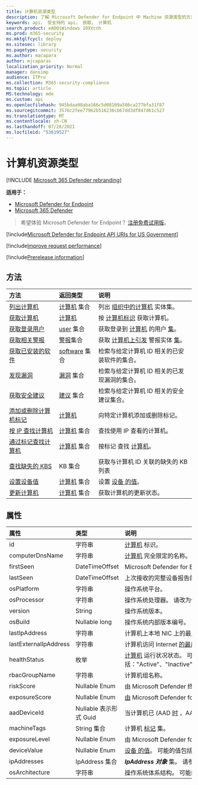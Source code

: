 ```yaml
---
title: 计算机资源类型
description: 了解 Microsoft Defender for Endpoint 中 Machine 资源类型的方法和属性。
keywords: api， 受支持的 api， 获取， 计算机
search.product: eADQiWindows 10XVcnh
ms.prod: m365-security
ms.mktglfcycl: deploy
ms.sitesec: library
ms.pagetype: security
ms.author: macapara
author: mjcaparas
localization_priority: Normal
manager: dansimp
audience: ITPro
ms.collection: M365-security-compliance
ms.topic: article
MS.technology: mde
ms.custom: api
ms.openlocfilehash: 945bdaa98aba166c5d08109a586ca277bfa31f87
ms.sourcegitcommit: 3576c2fee77962b516236cb67dd3df847d61c527
ms.translationtype: MT
ms.contentlocale: zh-CN
ms.lasthandoff: 07/28/2021
ms.locfileid: "53619527"
---
```

# <a name="machine-resource-type"></a>计算机资源类型

[!INCLUDE [Microsoft 365 Defender rebranding](../../includes/microsoft-defender.md)]

**适用于：**
- [Microsoft Defender for Endpoint](https://go.microsoft.com/fwlink/p/?linkid=2154037)
- [Microsoft 365 Defender](https://go.microsoft.com/fwlink/?linkid=2118804)

> 希望体验 Microsoft Defender for Endpoint？ [注册免费试用版](https://www.microsoft.com/microsoft-365/windows/microsoft-defender-atp?ocid=docs-wdatp-exposedapis-abovefoldlink)。

[!include[Microsoft Defender for Endpoint API URIs for US Government](../../includes/microsoft-defender-api-usgov.md)]

[!include[Improve request performance](../../includes/improve-request-performance.md)]

[!include[Prerelease information](../../includes/prerelease.md)]

## <a name="methods"></a>方法

方法|返回类型 |说明
:---|:---|:---
[列出计算机](get-machines.md) | [计算机](machine.md) 集合 | 列出 [组织中的计算机](machine.md) 实体集。
[获取计算机](get-machine-by-id.md) | [计算机](machine.md) | 按 [计算机标识](machine.md) 获取计算机。
[获取登录用户](get-machine-log-on-users.md) | [user](user.md) 集合 | 获取登录到 [计算机](user.md) 的用户 [集](machine.md)。
[获取相关警报](get-machine-related-alerts.md) | [警报](alerts.md)集合 | 获取 [计算机上引发](alerts.md) 警报实体 [集](machine.md)。
[获取已安装的软件](get-installed-software.md) | [software](software.md) 集合 | 检索与给定计算机 ID 相关的已安装软件的集合。
[发现漏洞](get-discovered-vulnerabilities.md) | [漏洞](vulnerability.md) 集合 | 检索与给定计算机 ID 相关的已发现漏洞的集合。
[获取安全建议](get-security-recommendations.md) | [建议](recommendation.md) 集合 | 检索与给定计算机 ID 相关的安全建议集合。
[添加或删除计算机标记](add-or-remove-machine-tags.md) | [计算机](machine.md) | 向特定计算机添加或删除标记。
[按 IP 查找计算机](find-machines-by-ip.md) | [计算机](machine.md) 集合 | 查找使用 IP 查看的计算机。
[通过标记查找计算机](find-machines-by-tag.md) | [计算机](machine.md) 集合 | 按标记 查找 [计算机](machine-tags.md)。
[查找缺失的 KBS](get-missing-kbs-machine.md) | KB 集合 | 获取与计算机 ID 关联的缺失的 KB 列表
[设置设备值](set-device-value.md)| [计算机](machine.md) 集合 | 设置 [设备 的值](tvm-assign-device-value.md)。
[更新计算机](update-machine-method.md) |[计算机](machine.md) 集合 | 获取计算机的更新状态。

## <a name="properties"></a>属性

属性 |   类型   |   说明
:---|:---|:---
id | 字符串 | [计算机](machine.md) 标识。
computerDnsName | 字符串 | [计算机](machine.md) 完全限定的名称。
firstSeen | DateTimeOffset | Microsoft Defender for [](machine.md) Endpoint 观测到计算机的第一个日期和时间。
lastSeen | DateTimeOffset |上次接收的完整设备报告的时间和日期。 设备通常每 24 小时发送一次完整报告。
osPlatform | 字符串 | 操作系统平台。
osProcessor | 字符串 | 操作系统处理器。 请改为使用 osArchitecture 属性。
version | String | 操作系统版本。
osBuild | Nullable long | 操作系统内部版本编号。
lastIpAddress | 字符串 | 计算机上本地 NIC 上的最后一[个 IP。](machine.md)
lastExternalIpAddress | 字符串 | 计算机访问 Internet [的最后](machine.md) 一个 IP。
healthStatus | 枚举 | [计算机](machine.md) 运行状况状态。 可能的值包括："Active"、"Inactive"、"ImpairedCommunication"、"NoSensorData"、"NoSensorDataImpairedCommunication"和"Unknown"。 
rbacGroupName | 字符串 | 计算机组名称。
riskScore | Nullable Enum | 由 Microsoft Defender 终结点评估的风险评分。 可能的值包括："None"、"Informational"、"Low"、"Medium"和"High"。
exposureScore | Nullable Enum | [由](tvm-exposure-score.md) Microsoft Defender for Endpoint 评估的曝光评分。 可能的值包括："None"、"Low"、"Medium"和"High"。
aadDeviceId | Nullable 表示形式 Guid | 当计算机已 (AAD [时](machine.md) ，AAD 设备 ID) 。
machineTags | String 集合 | 计算机 [标记](machine.md) 集。
exposureLevel | Nullable Enum | 由 Microsoft Defender for Endpoint 评估的曝光级别。 可能的值包括："None"、"Low"、"Medium"和"High"。
deviceValue | Nullable Enum | [设备 的值](tvm-assign-device-value.md)。 可能的值包括："Normal"、"Low"和"High"。
ipAddresses | IpAddress 集合 | ***IpAddress 对象*** 集。 请参阅[获取计算机 API。](get-machines.md)
osArchitecture | 字符串 | 操作系统体系结构。 可能的值是："32 位"、"64 位"。 使用此属性，而不是 osProcessor。



